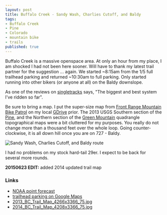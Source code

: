 ```yaml
---
layout: post
title: Buffalo Creek - Sandy Wash, Charlies Cutoff, and Baldy
tags:
- Buffalo Creek
- Pine
- Colorado
- mountain bike
- trails
published: true
---
```

Buffalo Creek is a massive openspace area. At only an hour from my place,
I am shocked I had not been here sooner. Will have to thank my latest
trail partner for the suggestion ... again. We started ~8:15am from
the 1/5 full trailhead parking and returned ~10:30am to full parking. Only started
running into other bikers (or anyone at all) on the Baldy downslope.

As one of the reviews on
[singletracks](http://www.singletracks.com/bike-trails/buffalo-creek.html)
says, "The biggest and best system I've ridden so far".

Be sure to bring a map. I put the super-size map from
[Front Range Mountain Bike Patrol](http://www.frmbp.org/maps.html)
on my local
[GDrive](https://drive.google.com/open?id=0B0yT30uCaFvvckxyNHhpSXRFS0k)
prior. The 2013 USGS Southern section of the 
[Pine](https://drive.google.com/file/d/0B0yT30uCaFvvaGdrbjRlMlNlZnc/edit?usp=sharing),
and the Northern section of the
[Green Mountain](https://drive.google.com/file/d/0B0yT30uCaFvvYk1MN211UEYyeDg/edit?usp=sharing)
quadrangle topographical maps were a bit cluttered for my purposes.
You really do not change more than a thousand feet over the whole loop.
Going counter-clockwise, it is all down hill once you are on 727 - Baldy.

![Sandy Wash, Charlies Cutoff, and Baldy route](https://drive.google.com/uc?export=download&id=0B0yT30uCaFvvX0FRR3hodGozTmM)

I had no problems on my stock hard-tail 29er. I expect to be back for several more rounds.


__20150623 EDIT:__ added 2014 updated trail map


### Links ###
- [NOAA point forecast](http://forecast.weather.gov/MapClick.php?lat=39.3862985&lon=-105.2746993)
- [trailhead parking on Google Maps](https://goo.gl/maps/Qv9GW)
- [2013_BC_Trail_Map_4266x3366_75.jpg](https://drive.google.com/open?id=0B0yT30uCaFvvckxyNHhpSXRFS0k)
- [2014_BC_Trail_Map_4208x3366_75.jpg](https://drive.google.com/open?id=0B0yT30uCaFvvemg1M253MHdTZ3M)
